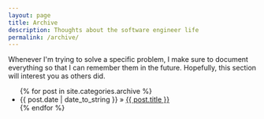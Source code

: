```yaml
---
layout: page
title: Archive
description: Thoughts about the software engineer life
permalink: /archive/
---
```


Whenever I'm trying to solve a specific problem, I make sure to document everything so that I can remember them in the future. Hopefully, this section will interest you as others did.

<ul>
  {% for post in site.categories.archive %}
    <li>
        <span>{{ post.date | date_to_string }}</span> » <a href="{{ post.url }}" title="{{ post.title }}">{{ post.title }}</a>
        <meta name="description" content="{{ post.summary | escape }}">
        <meta name="keywords" content="{{ post.tags | join: ', ' | escape }}"/>
    </li>
  {% endfor %}
</ul>
